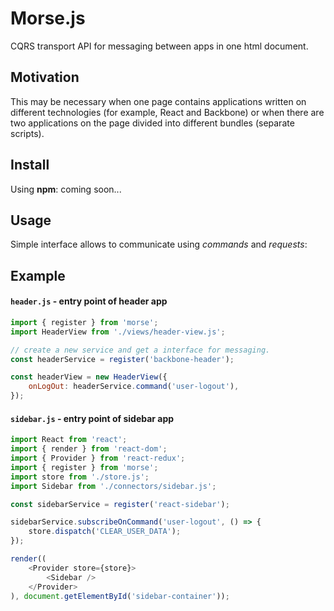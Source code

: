 # Morse.js
CQRS transport API for messaging between apps in one html document.

## Motivation
This may be necessary when one page contains applications written on different technologies
(for example, React and Backbone) or when there are two applications on the page divided
into different bundles (separate scripts).

## Install

Using **npm**: coming soon...

## Usage

Simple interface allows to communicate using *commands* and *requests*:

## Example

#### `header.js` - entry point of header app

```javascript
import { register } from 'morse';
import HeaderView from './views/header-view.js';

// create a new service and get a interface for messaging.
const headerService = register('backbone-header');

const headerView = new HeaderView({
    onLogOut: headerService.command('user-logout'),
});
```


#### `sidebar.js` - entry point of sidebar app

```javascript
import React from 'react';
import { render } from 'react-dom';
import { Provider } from 'react-redux';
import { register } from 'morse';
import store from './store.js';
import Sidebar from './connectors/sidebar.js';

const sidebarService = register('react-sidebar');

sidebarService.subscribeOnCommand('user-logout', () => {
    store.dispatch('CLEAR_USER_DATA');
});

render((
    <Provider store={store}>
        <Sidebar />
    </Provider>
), document.getElementById('sidebar-container'));
```
